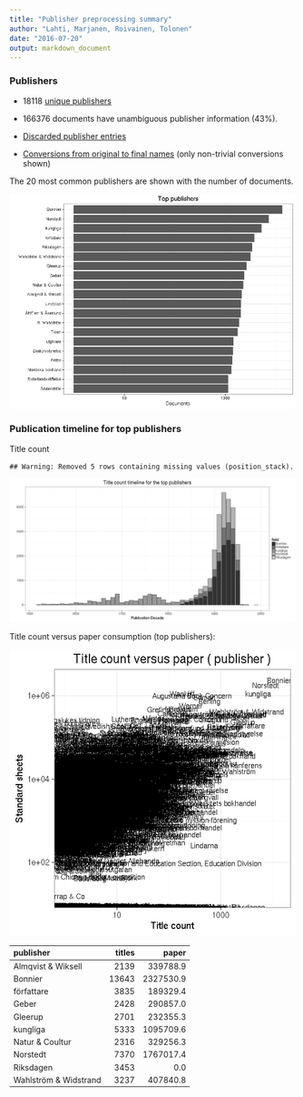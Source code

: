```yaml
---
title: "Publisher preprocessing summary"
author: "Lahti, Marjanen, Roivainen, Tolonen"
date: "2016-07-20"
output: markdown_document
---
```



### Publishers

 * 18118 [unique publishers](output.tables/publisher_accepted.csv)

 * 166376 documents have unambiguous publisher information (43%). 

 * [Discarded publisher entries](output.tables/publisher_discarded.csv)

 * [Conversions from original to final names](output.tables/publisher_conversion_nontrivial.csv) (only non-trivial conversions shown)


The 20 most common publishers are shown with the number of documents. 

![plot of chunk summarypublisher2](figure/summarypublisher2-1.png)

### Publication timeline for top publishers

Title count


```
## Warning: Removed 5 rows containing missing values (position_stack).
```

![plot of chunk summaryTop10pubtimeline](figure/summaryTop10pubtimeline-1.png)



Title count versus paper consumption (top publishers):

![plot of chunk publishertitlespapers](figure/publishertitlespapers-1.png)

|publisher             | titles|     paper|
|:---------------------|------:|---------:|
|Almqvist & Wiksell    |   2139|  339788.9|
|Bonnier               |  13643| 2327530.9|
|författare            |   3835|  189329.4|
|Geber                 |   2428|  290857.0|
|Gleerup               |   2701|  232355.3|
|kungliga              |   5333| 1095709.6|
|Natur & Coultur       |   2316|  329256.3|
|Norstedt              |   7370| 1767017.4|
|Riksdagen             |   3453|       0.0|
|Wahlström & Widstrand |   3237|  407840.8|


